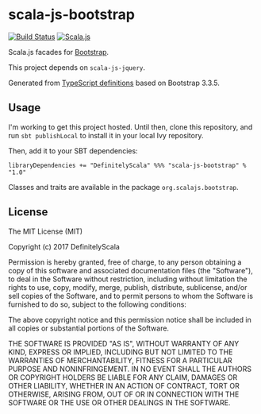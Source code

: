 scala-js-bootstrap
===============

[![Build Status](https://travis-ci.org/DefinitelyScala/scala-js-bootstrap.svg?branch=master)](https://travis-ci.org/DefinitelyScala/scala-js-bootstrap)
[![Scala.js](https://www.scala-js.org/assets/badges/scalajs-0.6.13.svg)](https://www.scala-js.org/)

Scala.js facades for [Bootstrap](http://twitter.github.com/bootstrap/).

This project depends on `scala-js-jquery`.

Generated from [TypeScript definitions](https://github.com/DefinitelyTyped/DefinitelyTyped/tree/master/bootstrap) based on Bootstrap 3.3.5.

Usage
-----

I'm working to get this project hosted. Until then, clone this repository, and run `sbt publishLocal` to install it in your local Ivy repository. 

Then, add it to your SBT dependencies:

```
libraryDependencies += "DefinitelyScala" %%% "scala-js-bootstrap" % "1.0"
```

Classes and traits are available in the package `org.scalajs.bootstrap`.

License
-------

The MIT License (MIT)

Copyright (c) 2017 DefinitelyScala

Permission is hereby granted, free of charge, to any person obtaining a copy of this software and associated documentation files (the "Software"), to deal in the Software without restriction, including without limitation the rights to use, copy, modify, merge, publish, distribute, sublicense, and/or sell copies of the Software, and to permit persons to whom the Software is furnished to do so, subject to the following conditions:

The above copyright notice and this permission notice shall be included in all copies or substantial portions of the Software.

THE SOFTWARE IS PROVIDED "AS IS", WITHOUT WARRANTY OF ANY KIND, EXPRESS OR IMPLIED, INCLUDING BUT NOT LIMITED TO THE WARRANTIES OF MERCHANTABILITY, FITNESS FOR A PARTICULAR PURPOSE AND NONINFRINGEMENT. IN NO EVENT SHALL THE AUTHORS OR COPYRIGHT HOLDERS BE LIABLE FOR ANY CLAIM, DAMAGES OR OTHER LIABILITY, WHETHER IN AN ACTION OF CONTRACT, TORT OR OTHERWISE, ARISING FROM, OUT OF OR IN CONNECTION WITH THE SOFTWARE OR THE USE OR OTHER DEALINGS IN THE SOFTWARE.
